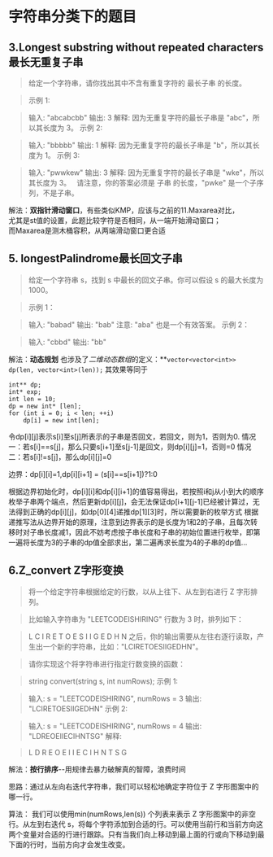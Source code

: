 # 字符串分类下的题目  

## 3.Longest substring without repeated characters最长无重复子串
>给定一个字符串，请你找出其中不含有重复字符的 最长子串 的长度。

>示例 1:

>输入: "abcabcbb"
输出: 3
解释: 因为无重复字符的最长子串是 "abc"，所以其长度为 3。
示例 2:

>输入: "bbbbb"
输出: 1
解释: 因为无重复字符的最长子串是 "b"，所以其长度为 1。
示例 3:

>输入: "pwwkew"
输出: 3
解释: 因为无重复字符的最长子串是 "wke"，所以其长度为 3。
     请注意，你的答案必须是 子串 的长度，"pwke" 是一个子序列，不是子串。

解法：**双指针滑动窗口**，有些类似KMP，应该与之前的11.Maxarea对比，         
尤其是st值的设置，此题比较字符是否相同，从一端开始滑动窗口；        
而Maxarea是测木桶容积，从两端滑动窗口更合适

## 5. longestPalindrome最长回文子串

>给定一个字符串 s，找到 s 中最长的回文子串。你可以假设 s 的最大长度为 1000。

>示例 1：

>输入: "babad"
输出: "bab"
注意: "aba" 也是一个有效答案。
示例 2：

>输入: "cbbd"
输出: "bb"

解法：**动态规划**
也涉及了*二维动态数组*的定义：**`vector<vector<int>>  dp(len, vector<int>(len));`
其效果等同于

```
int** dp;
int* exp;
int len = 10;
dp = new int* [len];
for (int i = 0; i < len; ++i)
	dp[i] = new int[len];
```

令dp[i][j]表示s[i]至s[j]所表示的子串是否回文，若回文，则为1，否则为0.
情况一：若s[i]==s[j]，那么只要s[i+1]至s[j-1]是回文，则dp[i][j]=1，否则=0
情况二：若s[i]!=s[j]，那么dp[i][j]=0

边界：dp[i][i]=1,dp[i][i+1] = (s[i]==s[i+1])?1:0

根据边界初始化时，dp[i][i]和dp[i][i+1]的值容易得出，若按照i和j从小到大的顺序枚举子串两个端点，然后更新dp[i][j]，会无法保证dp[i+1][j-1]已经被计算过，无法得到正确的dp[i][j]，如dp[0][4]递推dp[1][3]时，所以需要新的枚举方式
根据递推写法从边界开始的原理，注意到边界表示的是长度为1和2的子串，且每次转移时对子串长度减1，因此不妨考虑按子串长度和子串的初始位置进行枚举，即第一遍将长度为3的子串的dp值全部求出，第二遍再求长度为4的子串的dp值...

## 6.Z_convert Z字形变换 

>将一个给定字符串根据给定的行数，以从上往下、从左到右进行 Z 字形排列。

>比如输入字符串为 "LEETCODEISHIRING" 行数为 3 时，排列如下：

>L   C   I   R
E T O E S I I G
E   D   H   N
之后，你的输出需要从左往右逐行读取，产生出一个新的字符串，比如："LCIRETOESIIGEDHN"。

>请你实现这个将字符串进行指定行数变换的函数：

>string convert(string s, int numRows);
示例 1:

>输入: s = "LEETCODEISHIRING", numRows = 3
输出: "LCIRETOESIIGEDHN"
示例 2:

>输入: s = "LEETCODEISHIRING", numRows = 4
输出: "LDREOEIIECIHNTSG"
解释:

>L     D     R
E   O E   I I
E C   I H   N
T     S     G

解法：**按行排序**--用规律去暴力破解真的智障，浪费时间

思路：通过从左向右迭代字符串，我们可以轻松地确定字符位于 Z 字形图案中的哪一行。

算法：
我们可以使用min(numRows,len(s)) 个列表来表示 Z 字形图案中的非空行。从左到右迭代 s，将每个字符添加到合适的行。可以使用当前行和当前方向这两个变量对合适的行进行跟踪。只有当我们向上移动到最上面的行或向下移动到最下面的行时，当前方向才会发生改变。